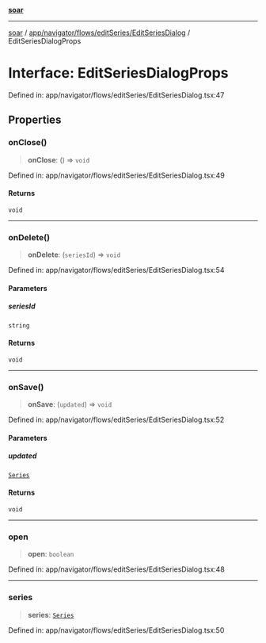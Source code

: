 [**soar**](../../../../../../README.md)

***

[soar](../../../../../../modules.md) / [app/navigator/flows/editSeries/EditSeriesDialog](../README.md) / EditSeriesDialogProps

# Interface: EditSeriesDialogProps

Defined in: app/navigator/flows/editSeries/EditSeriesDialog.tsx:47

## Properties

### onClose()

> **onClose**: () => `void`

Defined in: app/navigator/flows/editSeries/EditSeriesDialog.tsx:49

#### Returns

`void`

***

### onDelete()

> **onDelete**: (`seriesId`) => `void`

Defined in: app/navigator/flows/editSeries/EditSeriesDialog.tsx:54

#### Parameters

##### seriesId

`string`

#### Returns

`void`

***

### onSave()

> **onSave**: (`updated`) => `void`

Defined in: app/navigator/flows/editSeries/EditSeriesDialog.tsx:52

#### Parameters

##### updated

[`Series`](Series.md)

#### Returns

`void`

***

### open

> **open**: `boolean`

Defined in: app/navigator/flows/editSeries/EditSeriesDialog.tsx:48

***

### series

> **series**: [`Series`](Series.md)

Defined in: app/navigator/flows/editSeries/EditSeriesDialog.tsx:50
